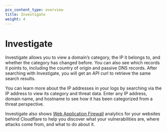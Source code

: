 ```yaml
---
pcx_content_type: overview
title: Investigate
weight: 4
---
```


# Investigate

Investigate allows you to view a domain’s category, the IP it belongs to, and whether the category has changed before. You can also see which records it points to, including the country of origin and passive DNS records. After searching with Investigate, you will get an API curl to retrieve the same search results.

You can learn more about the IP addresses in your logs by searching via the IP address to view its category and threat data. Enter any IP address, domain name, and hostname to see how it has been categorized from a threat perspective.

Investigate also shows [Web Application Firewall](https://developers.cloudflare.com/waf/) analytics for your websites behind Cloudflare to help you discover what your vulnerabilities are, where attacks come from, and what to do about it.
